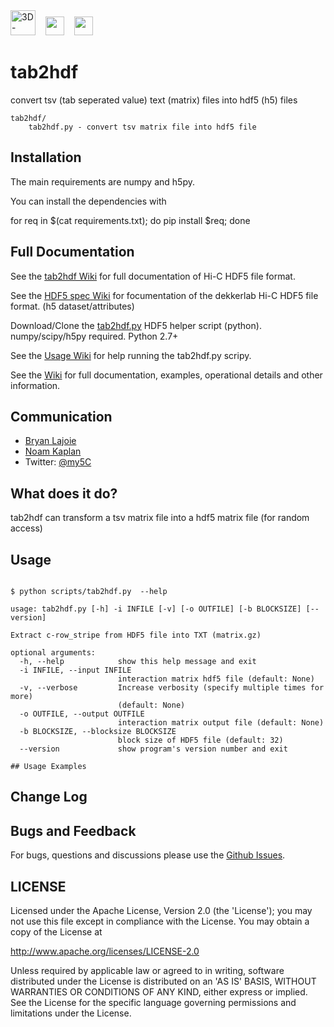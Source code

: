 <img height=40 src='http://my5C.umassmed.edu/images/3DG.png' title='3D-Genome' />
&nbsp;&nbsp;
<img height=30 src='http://my5C.umassmed.edu/images/dekkerlabbioinformatics.gif' />
&nbsp;&nbsp;
<img height=30 src='http://my5C.umassmed.edu/images/umasslogo.gif' />

# tab2hdf

convert tsv (tab seperated value) text (matrix) files into hdf5 (h5) files

```
tab2hdf/
	tab2hdf.py - convert tsv matrix file into hdf5 file
```

## Installation

The main requirements are numpy and h5py.

You can install the dependencies with

for req in $(cat requirements.txt); do pip install $req; done

## Full Documentation

See the [tab2hdf Wiki](https://github.com/blajoie/tab2hdf/wiki) for full documentation of Hi-C HDF5 file format.
<br>

See the [HDF5 spec Wiki](https://github.com/blajoie/tab2hdf/wiki/H5-Spec) for focumentation of the dekkerlab Hi-C HDF5 file format. (h5 dataset/attributes)

Download/Clone the [tab2hdf.py](https://github.com/blajoie/tab2hdf) HDF5 helper script (python).
<br>
numpy/scipy/h5py required. Python 2.7+

See the [Usage Wiki](https://github.com/blajoie/tab2hdf#usage</a>) for help running the tab2hdf.py scripy.

See the [Wiki](https://github.com/blajoie/tab2hdf/wiki) for full documentation, examples, operational details and other information.

## Communication

- [Bryan Lajoie](https://github.com/blajoie)
- [Noam Kaplan](https://github.com/NoamKaplan)
- Twitter: [@my5C](https://twitter.com/my5C)

## What does it do?

tab2hdf can transform a tsv matrix file into a hdf5 matrix file (for random access)

## Usage

```

$ python scripts/tab2hdf.py  --help

usage: tab2hdf.py [-h] -i INFILE [-v] [-o OUTFILE] [-b BLOCKSIZE] [--version]

Extract c-row_stripe from HDF5 file into TXT (matrix.gz)

optional arguments:
  -h, --help            show this help message and exit
  -i INFILE, --input INFILE
                        interaction matrix hdf5 file (default: None)
  -v, --verbose         Increase verbosity (specify multiple times for more)
                        (default: None)
  -o OUTFILE, --output OUTFILE
                        interaction matrix output file (default: None)
  -b BLOCKSIZE, --blocksize BLOCKSIZE
                        block size of HDF5 file (default: 32)
  --version             show program's version number and exit
  
## Usage Examples

```

## Change Log

## Bugs and Feedback

For bugs, questions and discussions please use the [Github Issues](https://github.com/blajoie/tab2hdf/issues).

## LICENSE

Licensed under the Apache License, Version 2.0 (the 'License');
you may not use this file except in compliance with the License.
You may obtain a copy of the License at

<http://www.apache.org/licenses/LICENSE-2.0>

Unless required by applicable law or agreed to in writing, software
distributed under the License is distributed on an 'AS IS' BASIS,
WITHOUT WARRANTIES OR CONDITIONS OF ANY KIND, either express or implied.
See the License for the specific language governing permissions and
limitations under the License.

